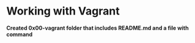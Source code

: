 # Working with Vagrant

**Created 0x00-vagrant folder that includes README.md and a file with command** 

